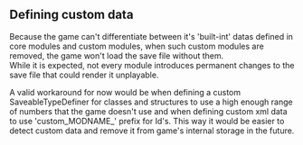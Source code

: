 ## Defining custom data
Because the game can't differentiate between it's 'built-int' datas defined in core modules and custom modules, when such custom modules are removed, the game won't load the save file without them.  
While it is expected, not every module introduces permanent changes to the save file that could render it unplayable.  
 
A valid workaround for now would be when defining a custom SaveableTypeDefiner for classes and structures to use a high enough range of numbers that the game doesn't use and when defining custom xml data to use 'custom_MODNAME_' prefix for Id's. This way it would be easier to detect custom data and remove it from game's internal storage in the future.
